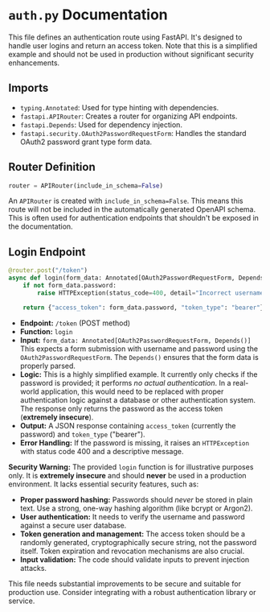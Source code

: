 # `auth.py` Documentation

This file defines an authentication route using FastAPI.  It's designed to handle user logins and return an access token.  Note that this is a simplified example and should not be used in production without significant security enhancements.

## Imports

* `typing.Annotated`: Used for type hinting with dependencies.
* `fastapi.APIRouter`: Creates a router for organizing API endpoints.
* `fastapi.Depends`:  Used for dependency injection.
* `fastapi.security.OAuth2PasswordRequestForm`:  Handles the standard OAuth2 password grant type form data.

## Router Definition

```python
router = APIRouter(include_in_schema=False)
```

An `APIRouter` is created with `include_in_schema=False`. This means this route will not be included in the automatically generated OpenAPI schema. This is often used for authentication endpoints that shouldn't be exposed in the documentation.


## Login Endpoint

```python
@router.post("/token")
async def login(form_data: Annotated[OAuth2PasswordRequestForm, Depends()]):
    if not form_data.password:
        raise HTTPException(status_code=400, detail="Incorrect username or password")

    return {"access_token": form_data.password, "token_type": "bearer"}
```

* **Endpoint:** `/token` (POST method)
* **Function:** `login`
* **Input:** `form_data: Annotated[OAuth2PasswordRequestForm, Depends()]`  This expects a form submission with username and password using the `OAuth2PasswordRequestForm`. The `Depends()` ensures that the form data is properly parsed.
* **Logic:**  This is a highly simplified example.  It currently only checks if the password is provided; it performs *no actual authentication*.  In a real-world application, this would need to be replaced with proper authentication logic against a database or other authentication system.  The response only returns the password as the access token (**extremely insecure**).
* **Output:** A JSON response containing `access_token` (currently the password) and `token_type` ("bearer").
* **Error Handling:** If the password is missing, it raises an `HTTPException` with status code 400 and a descriptive message.

**Security Warning:** The provided `login` function is for illustrative purposes only.  It is **extremely insecure** and should **never** be used in a production environment.  It lacks essential security features, such as:

* **Proper password hashing:** Passwords should *never* be stored in plain text.  Use a strong, one-way hashing algorithm (like bcrypt or Argon2).
* **User authentication:**  It needs to verify the username and password against a secure user database.
* **Token generation and management:** The access token should be a randomly generated, cryptographically secure string, not the password itself.  Token expiration and revocation mechanisms are also crucial.
* **Input validation:**  The code should validate inputs to prevent injection attacks.


This file needs substantial improvements to be secure and suitable for production use.  Consider integrating with a robust authentication library or service.
